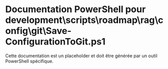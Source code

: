 # Documentation PowerShell pour development\scripts\roadmap\rag\config\git\Save-ConfigurationToGit.ps1

Cette documentation est un placeholder et doit être générée par un outil PowerShell spécifique.
